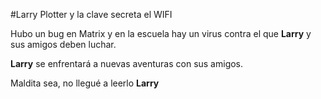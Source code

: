 #Larry Plotter y la clave secreta el WIFI

Hubo un bug en Matrix y en la escuela hay un virus contra el que 
**Larry** y sus amigos deben luchar.


**Larry** se enfrentará a nuevas aventuras con sus amigos.

Maldita sea, no llegué a leerlo **Larry**


